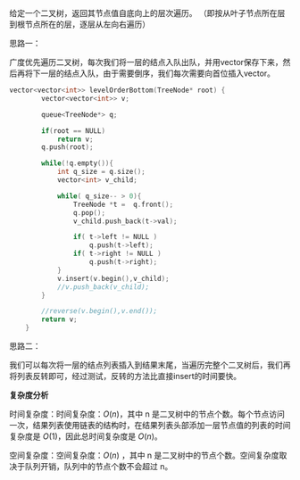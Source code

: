 给定一个二叉树，返回其节点值自底向上的层次遍历。 （即按从叶子节点所在层到根节点所在的层，逐层从左向右遍历）



思路一：

广度优先遍历二叉树，每次我们将一层的结点入队出队，并用vector保存下来，然后再将下一层的结点入队，由于需要倒序，我们每次需要向首位插入vector。

```c++
vector<vector<int>> levelOrderBottom(TreeNode* root) {
        vector<vector<int>> v;

        queue<TreeNode*> q;

        if(root == NULL)
            return v;
        q.push(root);

        while(!q.empty()){
            int q_size = q.size();
            vector<int> v_child;

            while( q_size-- > 0){
                TreeNode *t =  q.front();
                q.pop();
                v_child.push_back(t->val);

                if( t->left != NULL )
                    q.push(t->left);
                if( t->right != NULL )
                    q.push(t->right);
            }
            v.insert(v.begin(),v_child);
            //v.push_back(v_child);
        }

    	//reverse(v.begin(),v.end());
        return v;
    }
```

思路二：

我们可以每次将一层的结点列表插入到结果末尾，当遍历完整个二叉树后，我们再将列表反转即可，经过测试，反转的方法比直接insert的时间要快。



<b>复杂度分析</b>

时间复杂度：时间复杂度：$O(n)$，其中 n 是二叉树中的节点个数。每个节点访问一次，结果列表使用链表的结构时，在结果列表头部添加一层节点值的列表的时间复杂度是 $O(1)$，因此总时间复杂度是 $O(n)$。

空间复杂度：空间复杂度：$O(n)$ ，其中 n 是二叉树中的节点个数。空间复杂度取决于队列开销，队列中的节点个数不会超过 n。
